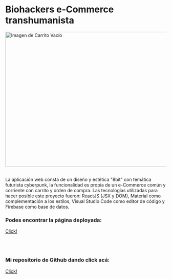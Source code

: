 # **Biohackers e-Commerce transhumanista**

<img alt="Imagen de Carrito Vacío" src="GifReadMe/GifWebApp.gif" width="700" height="420" />

<br />
<br />

La aplicación web consta de un diseño y estética "8bit" con temática futurista cyberpunk, la funcionalidad es propia de un e-Commerce común y corriente con carrito y orden de compra. Las tecnologías utilizadas para hacer posible este proyecto fueron: ReactJS (JSX y DOM), Material como complementación a los estilos, Visual Studio Code como editor de código y Firebase como base de datos.

### **Podes encontrar la página deployada:**
[Click!](https://pablowaller.github.io/biohackers-waller/)

<br />
<br />

### **Mi repositorio de Github dando click acá:**
[Click!](https://github.com/pablowaller/biohackers-waller)


